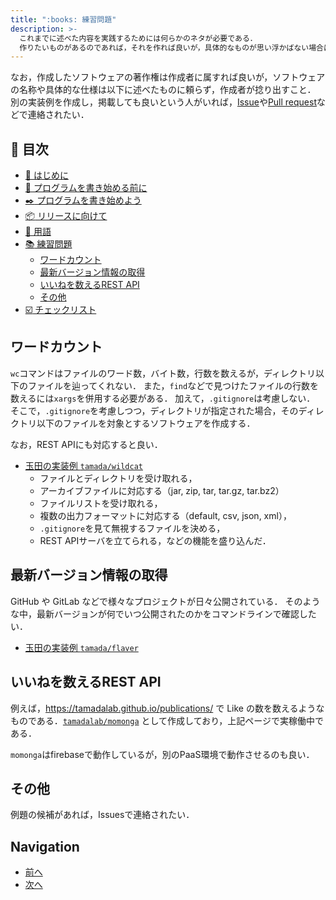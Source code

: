 ```yaml
---
title: ":books: 練習問題"
description: >-
  これまでに述べた内容を実践するためには何らかのネタが必要である．
  作りたいものがあるのであれば，それを作れば良いが，具体的なものが思い浮かばない場合は，ここに挙げるようなソフトウェアを作ると良いであろう．
---
```


なお，作成したソフトウェアの著作権は作成者に属すれば良いが，ソフトウェアの名称や具体的な仕様は以下に述べたものに頼らず，作成者が捻り出すこと． 別の実装例を作成し，掲載しても良いという人がいれば，[Issue](https://github.com/tamada/developing\_flows/issues)や[Pull request](https://github.com/tamada/developing\_flows/pulls)などで連絡されたい．

## :bookmark: 目次

* [:beginner: はじめに](./README.md)
* [:egg: プログラムを書き始める前に](first.md)
* [:black_nib: プログラムを書き始めよう](development.md)
* [:package: リリースに向けて](shipping.md)
* [:closed_book: 用語](terms.md)
* [:books: 練習問題](exercise.md#readme)
  * [ワードカウント](exercise.md#ワードカウント)
  * [最新バージョン情報の取得](exercise.md#最新バージョン情報の取得)
  * [いいねを数えるREST API](exercise.md#いいねを数えるrestapi)
  * [その他](exercise.md#その他)
* [:ballot_box_with_check: チェックリスト](checklist.md)

## ワードカウント

`wc`コマンドはファイルのワード数，バイト数，行数を数えるが，ディレクトリ以下のファイルを辿ってくれない． また，`find`などで見つけたファイルの行数を数えるには`xargs`を併用する必要がある． 加えて，`.gitignore`は考慮しない． そこで，`.gitignore`を考慮しつつ，ディレクトリが指定された場合，そのディレクトリ以下のファイルを対象とするソフトウェアを作成する．

なお，REST APIにも対応すると良い．

* [玉田の実装例 `tamada/wildcat`](https://github.com/tamada/wildcat)
  * ファイルとディレクトリを受け取れる，
  * アーカイブファイルに対応する（jar, zip, tar, tar.gz, tar.bz2）
  * ファイルリストを受け取れる，
  * 複数の出力フォーマットに対応する（default, csv, json, xml），
  * `.gitignore`を見て無視するファイルを決める，
  * REST APIサーバを立てられる，などの機能を盛り込んだ．

## 最新バージョン情報の取得

GitHub や GitLab などで様々なプロジェクトが日々公開されている． そのような中，最新バージョンが何でいつ公開されたのかをコマンドラインで確認したい．

* [玉田の実装例 `tamada/flaver`](https://github.com/tamada/flaver)

## いいねを数えるREST API

例えば，https://tamadalab.github.io/publications/ で Like の数を数えるようなものである．[`tamadalab/momonga`](https://github.com/tamadalab/momonga) として作成しており，上記ページで実稼働中である．

`momonga`はfirebaseで動作しているが，別のPaaS環境で動作させるのも良い．

## その他

例題の候補があれば，Issuesで連絡されたい．

## Navigation

* [前へ](terms.md)
* [次へ](checklist.md)
